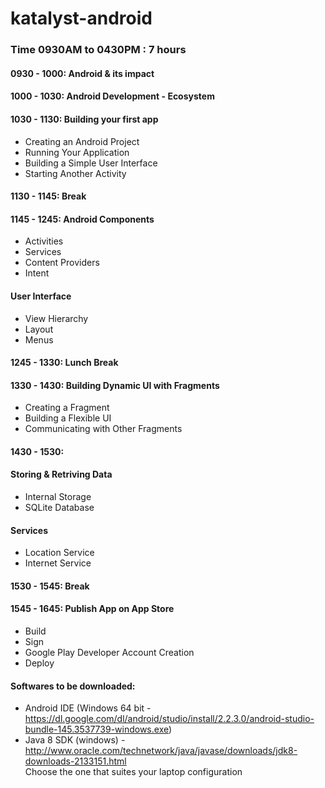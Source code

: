 # katalyst-android

### Time 0930AM to 0430PM  : 7 hours

#### 0930 - 1000: Android & its impact

#### 1000 - 1030: Android Development - Ecosystem

#### 1030 - 1130: Building your first app
* Creating an Android Project
* Running Your Application
* Building a Simple User Interface
* Starting Another Activity

#### 1130 - 1145: Break

#### 1145 - 1245: Android Components
* Activities
* Services
* Content Providers
* Intent

#### User Interface
* View Hierarchy
* Layout
* Menus

#### 1245 - 1330: Lunch Break

#### 1330 - 1430: Building Dynamic UI with Fragments
* Creating a Fragment
* Building a Flexible UI
* Communicating with Other Fragments

#### 1430 - 1530:
#### Storing & Retriving Data
* Internal Storage
* SQLite Database

#### Services
* Location Service
* Internet Service

#### 1530 - 1545: Break

#### 1545 - 1645: Publish App on App Store
* Build
* Sign
* Google Play Developer Account Creation
* Deploy


#### Softwares to be downloaded:
* Android IDE (Windows 64 bit - https://dl.google.com/dl/android/studio/install/2.2.3.0/android-studio-bundle-145.3537739-windows.exe)
* Java 8 SDK (windows) - http://www.oracle.com/technetwork/java/javase/downloads/jdk8-downloads-2133151.html  
Choose the one that suites your laptop configuration
